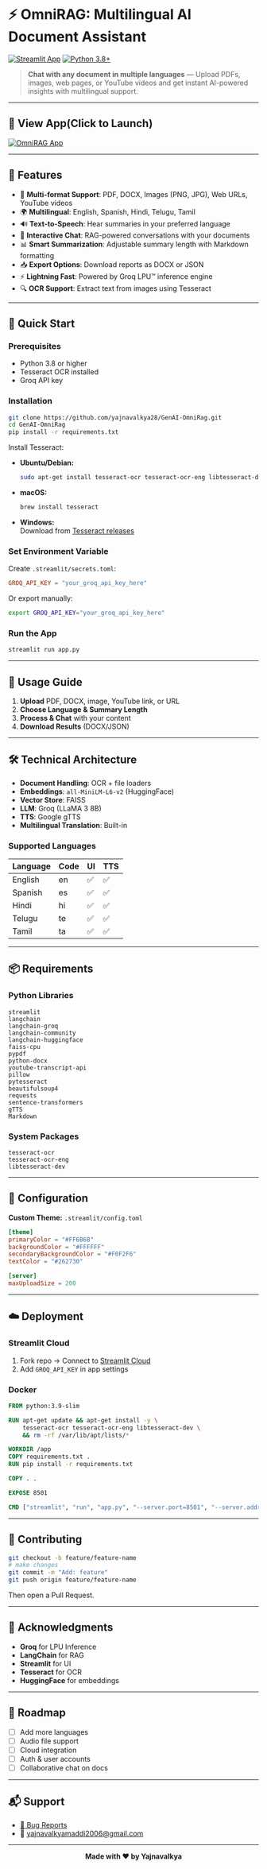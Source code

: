 # ⚡ OmniRAG: Multilingual AI Document Assistant

[![Streamlit App](https://static.streamlit.io/badges/streamlit_badge_black_white.svg)](https://genai-omnirag.streamlit.app/)
[![Python 3.8+](https://img.shields.io/badge/python-3.8+-blue.svg)](https://www.python.org/downloads/)

> **Chat with any document in multiple languages** — Upload PDFs, images, web pages, or YouTube videos and get instant AI-powered insights with multilingual support.

---

## 📸 View App(Click to Launch)

[![OmniRAG App](./assets/omnirag_banner.png)](https://genai-omnirag.streamlit.app/)

---

## 🌟 Features

- 📄 **Multi-format Support**: PDF, DOCX, Images (PNG, JPG), Web URLs, YouTube videos
- 🌍 **Multilingual**: English, Spanish, Hindi, Telugu, Tamil
- 🔊 **Text-to-Speech**: Hear summaries in your preferred language
- 💬 **Interactive Chat**: RAG-powered conversations with your documents
- 📊 **Smart Summarization**: Adjustable summary length with Markdown formatting
- 📥 **Export Options**: Download reports as DOCX or JSON
- ⚡ **Lightning Fast**: Powered by Groq LPU™ inference engine
- 🔍 **OCR Support**: Extract text from images using Tesseract

---

## 🚀 Quick Start

### Prerequisites

- Python 3.8 or higher
- Tesseract OCR installed
- Groq API key

### Installation

```bash
git clone https://github.com/yajnavalkya28/GenAI-OmniRag.git
cd GenAI-OmniRag
pip install -r requirements.txt
```

Install Tesseract:

- **Ubuntu/Debian:**
  ```bash
  sudo apt-get install tesseract-ocr tesseract-ocr-eng libtesseract-dev
  ```
- **macOS:**
  ```bash
  brew install tesseract
  ```
- **Windows:**  
  Download from [Tesseract releases](https://github.com/UB-Mannheim/tesseract/wiki)

### Set Environment Variable

Create `.streamlit/secrets.toml`:

```toml
GROQ_API_KEY = "your_groq_api_key_here"
```

Or export manually:

```bash
export GROQ_API_KEY="your_groq_api_key_here"
```

### Run the App

```bash
streamlit run app.py
```

---

## 🎯 Usage Guide

1. **Upload** PDF, DOCX, image, YouTube link, or URL
2. **Choose Language & Summary Length**
3. **Process & Chat** with your content
4. **Download Results** (DOCX/JSON)

---

## 🛠️ Technical Architecture

- **Document Handling**: OCR + file loaders
- **Embeddings**: `all-MiniLM-L6-v2` (HuggingFace)
- **Vector Store**: FAISS
- **LLM**: Groq (LLaMA 3 8B)
- **TTS**: Google gTTS
- **Multilingual Translation**: Built-in

### Supported Languages

| Language | Code | UI | TTS |
|----------|------|----|-----|
| English  | en   | ✅ | ✅  |
| Spanish  | es   | ✅ | ✅  |
| Hindi    | hi   | ✅ | ✅  |
| Telugu   | te   | ✅ | ✅  |
| Tamil    | ta   | ✅ | ✅  |

---

## 📦 Requirements

### Python Libraries

```
streamlit
langchain
langchain-groq
langchain-community
langchain-huggingface
faiss-cpu
pypdf
python-docx
youtube-transcript-api
pillow
pytesseract
beautifulsoup4
requests
sentence-transformers
gTTS
Markdown
```

### System Packages

```
tesseract-ocr
tesseract-ocr-eng
libtesseract-dev
```

---

## 🧰 Configuration

**Custom Theme:** `.streamlit/config.toml`

```toml
[theme]
primaryColor = "#FF6B6B"
backgroundColor = "#FFFFFF"
secondaryBackgroundColor = "#F0F2F6"
textColor = "#262730"

[server]
maxUploadSize = 200
```

---

## ☁️ Deployment

### Streamlit Cloud

1. Fork repo → Connect to [Streamlit Cloud](https://streamlit.io/cloud)
2. Add `GROQ_API_KEY` in app settings

### Docker

```dockerfile
FROM python:3.9-slim

RUN apt-get update && apt-get install -y \
    tesseract-ocr tesseract-ocr-eng libtesseract-dev \
    && rm -rf /var/lib/apt/lists/*

WORKDIR /app
COPY requirements.txt .
RUN pip install -r requirements.txt

COPY . .

EXPOSE 8501

CMD ["streamlit", "run", "app.py", "--server.port=8501", "--server.address=0.0.0.0"]
```

---

## 🤝 Contributing

```bash
git checkout -b feature/feature-name
# make changes
git commit -m "Add: feature"
git push origin feature/feature-name
```

Then open a Pull Request.

---

## 🙏 Acknowledgments

- **Groq** for LPU Inference
- **LangChain** for RAG
- **Streamlit** for UI
- **Tesseract** for OCR
- **HuggingFace** for embeddings

---

## 🧭 Roadmap

- [ ] Add more languages
- [ ] Audio file support
- [ ] Cloud integration
- [ ] Auth & user accounts
- [ ] Collaborative chat on docs

---

## 📬 Support

- [🐞 Bug Reports](https://github.com/yajnavalkya28/GenAI-OmniRag/issues)
- 📧 [yajnavalkyamaddi2006@gmail.com](mailto:yajnavalkyamaddi2006@gmail.com)

---

<div align="center">
  <strong>Made with ❤️ by Yajnavalkya</strong>
</div>
